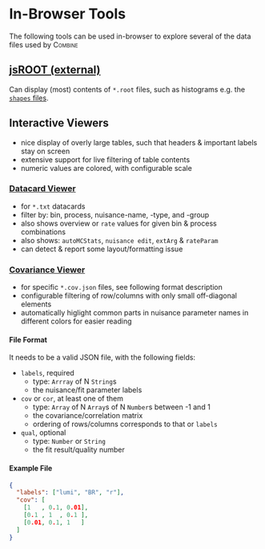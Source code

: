 # In-Browser Tools

The following tools can be used in-browser to explore several of the data files used by <span style="font-variant:small-caps;">Combine</span>

## [jsROOT (external)](https://root.cern/js/latest/)

Can display (most) contents of `*.root` files, such as histograms e.g. the [`shapes` files](../part2/settinguptheanalysis.md#binned-shape-analyses).

## Interactive Viewers

* nice display of overly large tables, such that headers & important labels stay on screen
* extensive support for live filtering of table contents
* numeric values are colored, with configurable scale

### [Datacard Viewer](view_datacard.html)

* for `*.txt` datacards
* filter by: bin, process, nuisance-name, -type, and -group
* also shows overview or `rate` values for given bin & process combinations
* also shows: `autoMCStats`, `nuisance edit`, `extArg` & `rateParam`
* can detect & report some layout/formatting issue

### [Covariance Viewer](view_cov_json.html)

* for specific `*.cov.json` files, see following format description
* configurable filtering of row/columns with only small off-diagonal elements
* automatically higlight common parts in nuisance parameter names in different colors for easier reading

#### File Format

It needs to be a valid JSON file, with the following fields:

* `labels`, required
    * type: `Arrray` of N `String`s
    * the nuisance/fit parameter labels
* `cov` or `cor`, at least one of them
    * type: `Array` of N `Array`s of N `Number`s between -1 and 1
    * the covariance/correlation matrix
    * ordering of rows/columns corresponds to that or `labels`
* `qual`, optional
    * type: `Number` or `String`
    * the fit result/quality number

#### Example File

```json
{
  "labels": ["lumi", "BR", "r"],
  "cov": [
    [1   , 0.1, 0.01],
    [0.1 , 1  , 0.1 ],
    [0.01, 0.1, 1   ]
  ]
}
```







